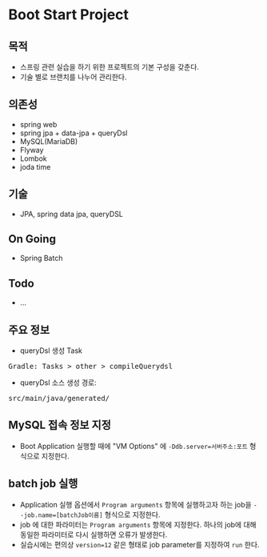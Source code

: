 # Boot Start Project

## 목적
* 스프링 관련 실습을 하기 위한 프로젝트의 기본 구성을 갖춘다.
* 기술 별로 브랜치를 나누어 관리한다.

## 의존성
* spring web
* spring jpa + data-jpa + queryDsl
* MySQL(MariaDB)
* Flyway
* Lombok
* joda time

## 기술
* JPA, spring data jpa, queryDSL

## On Going
* Spring Batch

## Todo
* ...

## 주요 정보
* queryDsl 생성 Task
<pre>
Gradle: Tasks > other > compileQuerydsl
</pre>
* queryDsl 소스 생성 경로:
<pre>
src/main/java/generated/
</pre>

## MySQL 접속 정보 지정
* Boot Application 실행할 때에 "VM Options" 에 `-Ddb.server=서버주소:포트` 형식으로 지정한다.

## batch job 실행
* Application 실행 옵션에서 `Program arguments` 항목에 실행하고자 하는 job을 `--job.name=[batchJob이름]` 형식으로 지정한다.
* job 에 대한 파라미터는 `Program arguments` 항목에 지정한다. 하나의 job에 대해 동일한 파라미터로 다시 실행하면 오류가 발생한다.
* 실습시에는 편의상 `version=12` 같은 형태로 job parameter를 지정하여 `run` 한다. 

